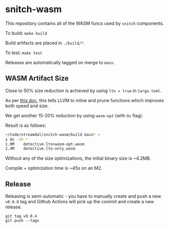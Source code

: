 # snitch-wasm

This repository contains all of the WASM funcs used by `snitch` components.

To build: `make build`

Build artifacts are placed in `./build/*`.

To test: `make test`

Releases are automatically tagged on merge to `main`.

## WASM Artifact Size

Close to 50% size reduction is achieved by using `lto = true` in `Cargo.toml`.

As per [this doc](https://rustwasm.github.io/docs/book/reference/code-size.html),
this tells LLVM to inline and prune functions which improves both speed and size.

We get another 15-20% reduction by using `wasm-opt` (with `Os` flag).

Result is as follows:

```bash
~/Code/streamdal/snitch-wasm/build main* ⇡                                                                          2h41m ✖ ⚑ ◒
❯ du -sh *
1.9M	detective.lto+wasm-opt.wasm
2.4M	detective.lto-only.wasm
```

Without any of the size optimizations, the initial binary size is ~4.2MB.

Compile + optimization time is ~45s on an M2.

## Release

Releasing is semi-automatic - you have to manually create and push a new `v0.0.0`
tag and Github Actions will pick up the commit and create a new release.

```
git tag v0.0.4
git push --tags
```
